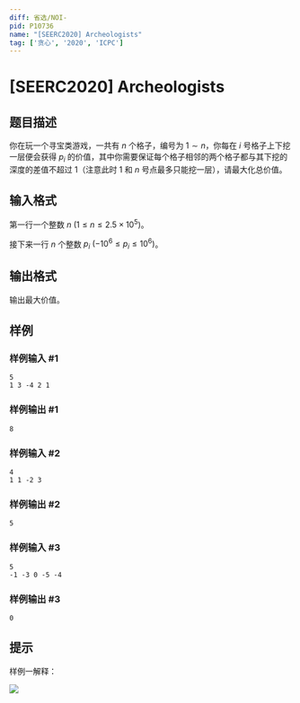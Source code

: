 ```yaml
---
diff: 省选/NOI-
pid: P10736
name: "[SEERC2020] Archeologists"
tag: ['贪心', '2020', 'ICPC']
---
```

# [SEERC2020] Archeologists
## 题目描述

你在玩一个寻宝类游戏，一共有 $n$ 个格子，编号为 $1 \sim n$，你每在 $i$ 号格子上下挖一层便会获得 $p_i$ 的价值，其中你需要保证每个格子相邻的两个格子都与其下挖的深度的差值不超过 $1$（注意此时 $1$ 和 $n$ 号点最多只能挖一层），请最大化总价值。
## 输入格式

第一行一个整数 $n\ (1 \leq n \leq 2.5 \times 10^5)$。

接下来一行 $n$ 个整数 $p_i\ (-10^6 \leq p_i \leq 10^6)$。
## 输出格式

输出最大价值。
## 样例

### 样例输入 #1
```
5
1 3 -4 2 1

```
### 样例输出 #1
```
8
```
### 样例输入 #2
```
4
1 1 -2 3
```
### 样例输出 #2
```
5
```
### 样例输入 #3
```
5
-1 -3 0 -5 -4

```
### 样例输出 #3
```
0
```
## 提示

样例一解释：

![](https://cdn.luogu.com.cn/upload/image_hosting/jalyemdz.png)
